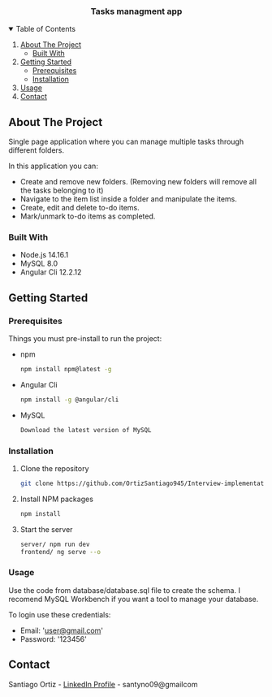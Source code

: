 
<p align="center">

  <h3 align="center">Tasks managment app</h3>




<!-- TABLE OF CONTENTS -->
<details open="open">
  <summary>Table of Contents</summary>
  <ol>
    <li>
      <a href="#about-the-project">About The Project</a>
      <ul>
        <li><a href="#built-with">Built With</a></li>
      </ul>
    </li>
    <li>
      <a href="#getting-started">Getting Started</a>
      <ul>
        <li><a href="#prerequisites">Prerequisites</a></li>
        <li><a href="#installation">Installation</a></li>
      </ul>
    </li>
    <li><a href="#usage">Usage</a></li>
    <li><a href="#contact">Contact</a></li>
  </ol>
</details>



<!-- ABOUT THE PROJECT -->
## About The Project

Single page application where you can manage multiple tasks through different folders. 

In this application you can:
* Create and remove new folders. (Removing new folders
will remove all the tasks belonging to it)
* Navigate to the item list inside a folder and manipulate the items.
* Create, edit and delete to-do items.
* Mark/unmark to-do items as completed.


### Built With

* Node.js 14.16.1
* MySQL 8.0
* Angular Cli 12.2.12



<!-- GETTING STARTED -->
## Getting Started



### Prerequisites

Things you must pre-install to run the project: 
* npm
  ```sh
  npm install npm@latest -g
  ```
* Angular Cli
  ```sh
  npm install -g @angular/cli
  ```
* MySQL
  ```sh
  Download the latest version of MySQL
  ```

### Installation

1. Clone the repository
   ```sh
   git clone https://github.com/OrtizSantiago945/Interview-implementation-excercise.git
   ```
2. Install NPM packages
   ```sh
   npm install
   ```
3. Start the server
   ```sh
   server/ npm run dev
   frontend/ ng serve --o
   ```
### Usage 

Use the code from database/database.sql file to create the schema.
I recomend MySQL Workbench if you want a tool to manage your database.

To login use these credentials: 
* Email: 'user@gmail.com'
* Password: '123456'

<!-- CONTACT -->
## Contact

Santiago Ortiz - [LinkedIn Profile](https://www.linkedin.com/in/santiago-ortiz-85b37b114) - santyno09@gmailcom




